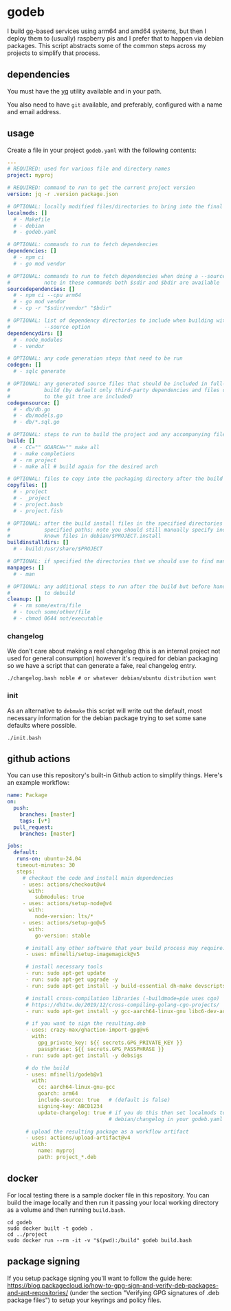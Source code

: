 # godeb

I build [go](https://go.dev)-based services using arm64 and amd64 systems, but
then I deploy them to (usually) raspberry pis and I prefer that to happen via
debian packages. This script abstracts some of the common steps across my
projects to simplify that process.

## dependencies

You must have the [yq](https://github.com/mikefarah/yq) utility available and
in your path.

You also need to have `git` available, and preferably, configured with a name
and email address.

## usage

Create a file in your project `godeb.yaml` with the following contents:

```yaml
---
# REQUIRED: used for various file and directory names
project: myproj

# REQUIRED: command to run to get the current project version
version: jq -r .version package.json

# OPTIONAL: locally modified files/directories to bring into the final build
localmods: []
  # - Makefile
  # - debian
  # - godeb.yaml

# OPTIONAL: commands to run to fetch dependencies
dependencies: []
  # - npm ci
  # - go mod vendor

# OPTIONAL: commands to run to fetch dependencies when doing a --source build
#           note in these commands both $sdir and $bdir are available
sourcedependencies: []
  # - npm ci --cpu arm64
  # - go mod vendor
  # - cp -r "$sdir/vendor" "$bdir"

# OPTIONAL: list of dependency directories to include when building with the
#           --source option
dependencydirs: []
  # - node_modules
  # - vendor

# OPTIONAL: any code generation steps that need to be run
codegen: []
  # - sqlc generate

# OPTIONAL: any generated source files that should be included in full-source
#           build (by default only third-party dependencies and files committed
#           to the git tree are included)
codegensource: []
  # - db/db.go
  # - db/models.go
  # - db/*.sql.go

# OPTIONAL: steps to run to build the project and any accompanying files
build: []
  # - CC="" GOARCH="" make all
  # - make completions
  # - rm project
  # - make all # build again for the desired arch

# OPTIONAL: files to copy into the packaging directory after the build
copyfiles: []
  # - project
  # - _project
  # - project.bash
  # - project.fish

# OPTIONAL: after the build install files in the specified directories to the
#           specified paths; note you should still manually specify individual,
#           known files in debian/$PROJECT.install
buildinstalldirs: []
  # - build:/usr/share/$PROJECT

# OPTIONAL: if specified the directories that we should use to find manpages
manpages: []
  # - man

# OPTIONAL: any additional steps to run after the build but before handing off
#           to debuild
cleanup: []
  # - rm some/extra/file
  # - touch some/other/file
  # - chmod 0644 not/executable
```

### changelog

We don't care about making a real changelog (this is an internal project not
used for general consumption) however it's required for debian packaging so
we have a script that can generate a fake, real changelog entry.

```shell
./changelog.bash noble # or whatever debian/ubuntu distribution want
```

### init

As an alternative to `debmake` this script will write out the default, most
necessary information for the debian package trying to set some sane defaults
where possible.

```shell
./init.bash
```

## github actions

You can use this repository's built-in Github action to simplify things.
Here's an example workflow:

```yaml
name: Package
on:
  push:
    branches: [master]
    tags: [v*]
  pull_request:
    branches: [master]

jobs:
  default:
   runs-on: ubuntu-24.04
   timeout-minutes: 30
   steps:
     # checkout the code and install main dependencies
     - uses: actions/checkout@v4
       with:
         submodules: true
     - uses: actions/setup-node@v4
       with:
         node-version: lts/*
     - uses: actions/setup-go@v5
       with:
         go-version: stable

      # install any other software that your build process may require:
      - uses: mfinelli/setup-imagemagick@v5

      # install necessary tools
      - run: sudo apt-get update
      - run: sudo apt-get upgrade -y
      - run: sudo apt-get install -y build-essential dh-make devscripts

      # install cross-compilation libraries (-buildmode=pie uses cgo)
      # https://dh1tw.de/2019/12/cross-compiling-golang-cgo-projects/
      - run: sudo apt-get install -y gcc-aarch64-linux-gnu libc6-dev-arm64-cross

      # if you want to sign the resulting.deb
      - uses: crazy-max/ghaction-import-gpg@v6
        with:
          gpg_private_key: ${{ secrets.GPG_PRIVATE_KEY }}
          passphrase: ${{ secrets.GPG_PASSPHRASE }}
      - run: sudo apt-get install -y debsigs

      # do the build
      - uses: mfinelli/godeb@v1
        with:
          cc: aarch64-linux-gnu-gcc
          goarch: arm64
          include-source: true   # (default is false)
          signing-key: ABCD1234
          update-changelog: true # if you do this then set localmods to include
                                 # debian/changelog in your godeb.yaml

      # upload the resulting package as a workflow artifact
      - uses: actions/upload-artifact@v4
        with:
          name: myproj
          path: project_*.deb
```

## docker

For local testing there is a sample docker file in this repository. You can
build the image locally and then run it passing your local working directory
as a volume and then running `build.bash`.

```shell
cd godeb
sudo docker built -t godeb .
cd ../project
sudo docker run --rm -it -v "$(pwd):/build" godeb build.bash
```

## package signing

If you setup package signing you'll want to follow the guide here:
https://blog.packagecloud.io/how-to-gpg-sign-and-verify-deb-packages-and-apt-repositories/
(under the section "Verifying GPG signatures of .deb package files") to setup
your keyrings and policy files.
